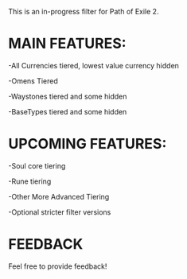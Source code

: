This is an in-progress filter for Path of Exile 2.


# **MAIN FEATURES:**

-All Currencies tiered, lowest value currency hidden

-Omens Tiered

-Waystones tiered and some hidden

-BaseTypes tiered and some hidden


# **UPCOMING FEATURES:**

-Soul core tiering

-Rune tiering

-Other More Advanced Tiering

-Optional stricter filter versions


# FEEDBACK

Feel free to provide feedback!
